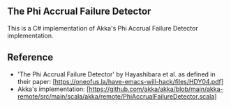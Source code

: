 ## The Phi Accrual Failure Detector

This is a C# implementation of Akka's Phi Accrual Failure Detector implementation.

## Reference
* 'The Phi Accrual Failure Detector' by Hayashibara et al. as defined in their paper:
[https://oneofus.la/have-emacs-will-hack/files/HDY04.pdf]
* Akka's implementation:
  [https://github.com/akka/akka/blob/main/akka-remote/src/main/scala/akka/remote/PhiAccrualFailureDetector.scala]